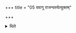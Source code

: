 +++
title = "05 यवागू राजन्यस्येत्युक्तम्"

+++

<details><summary>थिते</summary>

5. It has been said (in a Brāhmaṇa-text) “The gruel should be (the fast-food) of a Kṣatriya".
</details>
